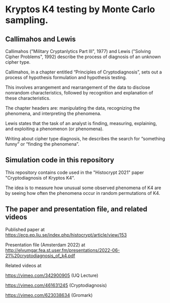 # Kryptos K4 testing by Monte Carlo sampling.

## Callimahos and Lewis

Callimahos ("Military Cryptanlytics Part III", 1977) and Lewis ("Solving Cipher Problems", 1992) describe the process of diagnosis of an unknown cipher type.

Callimahos, in a chapter entitled “Principles of Cryptodiagnosis”, sets out a process of hypothesis formulation and hypothesis testing.

This involves arrangement and rearrangement of the data to disclose nonrandom characteristics, followed by recognition and explanation of these characteristics.

The chapter headers are: manipulating the data, recognizing the phenomena, and interpreting the phenomena. 

Lewis states that the task of an analyst is finding, measuring, explaining, and exploiting a phenomenon (or phenomena). 

Writing about cipher type diagnosis, he describes the search for “something funny” or “finding the phenomena”.

## Simulation code in this repository

This repository contains code used in the "Histocrypt 2021" paper "Cryptodiagnosis of Kryptos K4".

The idea is to measure how unusual some observed phenomena of K4 are by seeing how often the phenomena occur in random permutations of K4.

## The paper and presentation file, and related videos

Published paper at https://ecp.ep.liu.se/index.php/histocrypt/article/view/153

Presentation file (Amsterdam 2022) at http://elvumgar.fea.st.user.fm/presentations/2022-06-21%20cryptodiagnosis_of_k4.pdf

Related videos at 

https://vimeo.com/342900905 (UQ Lecture)

https://vimeo.com/461631245 (Cryptodiagnosis)

https://vimeo.com/623038634 (Gromark)

